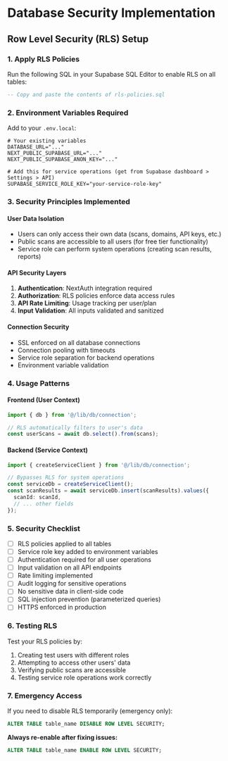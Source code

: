 # Database Security Implementation

## Row Level Security (RLS) Setup

### 1. Apply RLS Policies
Run the following SQL in your Supabase SQL Editor to enable RLS on all tables:

```sql
-- Copy and paste the contents of rls-policies.sql
```

### 2. Environment Variables Required
Add to your `.env.local`:

```env
# Your existing variables
DATABASE_URL="..."
NEXT_PUBLIC_SUPABASE_URL="..."
NEXT_PUBLIC_SUPABASE_ANON_KEY="..."

# Add this for service operations (get from Supabase dashboard > Settings > API)
SUPABASE_SERVICE_ROLE_KEY="your-service-role-key"
```

### 3. Security Principles Implemented

#### User Data Isolation
- Users can only access their own data (scans, domains, API keys, etc.)
- Public scans are accessible to all users (for free tier functionality)
- Service role can perform system operations (creating scan results, reports)

#### API Security Layers
1. **Authentication**: NextAuth integration required
2. **Authorization**: RLS policies enforce data access rules
3. **API Rate Limiting**: Usage tracking per user/plan
4. **Input Validation**: All inputs validated and sanitized

#### Connection Security
- SSL enforced on all database connections
- Connection pooling with timeouts
- Service role separation for backend operations
- Environment variable validation

### 4. Usage Patterns

#### Frontend (User Context)
```typescript
import { db } from '@/lib/db/connection';

// RLS automatically filters to user's data
const userScans = await db.select().from(scans);
```

#### Backend (Service Context)
```typescript
import { createServiceClient } from '@/lib/db/connection';

// Bypasses RLS for system operations
const serviceDb = createServiceClient();
const scanResults = await serviceDb.insert(scanResults).values({
  scanId: scanId,
  // ... other fields
});
```

### 5. Security Checklist

- [ ] RLS policies applied to all tables
- [ ] Service role key added to environment variables
- [ ] Authentication required for all user operations
- [ ] Input validation on all API endpoints
- [ ] Rate limiting implemented
- [ ] Audit logging for sensitive operations
- [ ] No sensitive data in client-side code
- [ ] SQL injection prevention (parameterized queries)
- [ ] HTTPS enforced in production

### 6. Testing RLS

Test your RLS policies by:
1. Creating test users with different roles
2. Attempting to access other users' data
3. Verifying public scans are accessible
4. Testing service role operations work correctly

### 7. Emergency Access

If you need to disable RLS temporarily (emergency only):
```sql
ALTER TABLE table_name DISABLE ROW LEVEL SECURITY;
```

**Always re-enable after fixing issues:**
```sql
ALTER TABLE table_name ENABLE ROW LEVEL SECURITY;
```